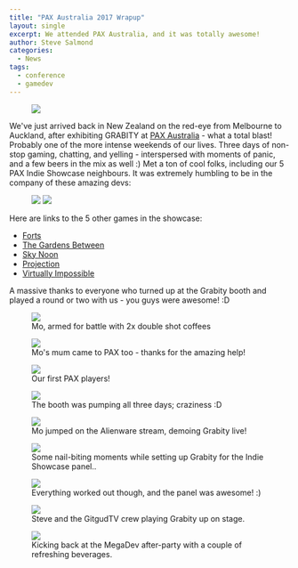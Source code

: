 ```yaml
---
title: "PAX Australia 2017 Wrapup"
layout: single
excerpt: We attended PAX Australia, and it was totally awesome!
author: Steve Salmond
categories:
  - News
tags:
  - conference
  - gamedev
---
```


<figure>
    <a href="/assets/images/paxaus/PaxAusIndieShowcasePanel01.jpg"><img src="/assets/images/paxaus/PaxAusIndieShowcasePanel01.jpg"></a>
</figure>

We've just arrived back in New Zealand on the red-eye from Melbourne to Auckland, after exhibiting GRABITY at [PAX Australia](http://aus.paxsite.com/indie) - what a total blast!  Probably one of the more intense weekends of our lives. Three days of non-stop gaming, chatting, and yelling - interspersed with moments of panic, and a few beers in the mix as well :)  Met a ton of cool folks, including our 5 PAX Indie Showcase neighbours.  It was extremely humbling to be in the company of these amazing devs:

<figure class="half">
    <a href="/assets/images/paxaus/PaxAusIndieShowcaseBanners01.jpg"><img src="/assets/images/paxaus/PaxAusIndieShowcaseBanners01.jpg"></a>
    <a href="/assets/images/paxaus/PaxAusIndieShowcaseBanners02.jpg"><img src="/assets/images/paxaus/PaxAusIndieShowcaseBanners02.jpg"></a>
</figure>

Here are links to the 5 other games in the showcase:
- [Forts](http://store.steampowered.com/app/410900/Forts/)
- [The Gardens Between](http://thevoxelagents.com/gardensbetween/)
- [Sky Noon](http://store.steampowered.com/app/569530/Sky_Noon/)
- [Projection](http://www.shadowplaystudios.com/)
- [Virtually Impossible](http://store.steampowered.com/app/621780/Virtually_Impossible/)


A massive thanks to everyone who turned up at the Grabity booth and played a round or two with us - you guys were awesome! :D

<!--
## Preparations

About six weeks out from PAX, we decided that demoing on a laptop was not going to cut it, and 

## Day 0 - Arrival

We arrived in Melbourne late at night after a cramped Jetstar flight and a near-disaster with visas (Mo and his Mum both have German passports, and we didn't realize they needed to obtain travel visas to enter Australia.)  We were also pretty worried about taking our demo rig as carry-on luggage as it's quite heavy, but everything worked out fine in that department, luckily!

## Day 1 - Setup
-->


<figure>
    <a href="/assets/images/paxaus/PaxAusBooth01.JPG"><img src="/assets/images/paxaus/PaxAusBooth01.JPG"></a>
    <figcaption>Mo, armed for battle with 2x double shot coffees</figcaption>
</figure>

<figure>
    <a href="/assets/images/paxaus/PaxAusBooth02.jpg"><img src="/assets/images/paxaus/PaxAusBooth02.jpg"></a>
    <figcaption>Mo's mum came to PAX too - thanks for the amazing help!</figcaption>
</figure>

<figure>
    <a href="/assets/images/paxaus/PaxAusBooth03.jpg"><img src="/assets/images/paxaus/PaxAusBooth03.jpg"></a>
    <figcaption>Our first PAX players!</figcaption>
</figure>

<figure>
    <a href="/assets/images/paxaus/PaxAusBooth04.png"><img src="/assets/images/paxaus/PaxAusBooth04.png"></a>
    <figcaption>The booth was pumping all three days; craziness :D</figcaption>
</figure>

<figure>
    <a href="/assets/images/paxaus/PaxAusAlienware01.jpg"><img src="/assets/images/paxaus/PaxAusAlienware01.jpg"></a>
    <figcaption>Mo jumped on the Alienware stream, demoing Grabity live!</figcaption>
</figure>

<figure>
    <a href="/assets/images/paxaus/PaxAusIndieShowcasePanel01.jpg"><img src="/assets/images/paxaus/PaxAusIndieShowcasePanel01.jpg"></a>
    <figcaption>Some nail-biting moments while setting up Grabity for the Indie Showcase panel..</figcaption>
</figure>

<figure>
    <a href="/assets/images/paxaus/PaxAusIndieShowcasePanel02.jpg"><img src="/assets/images/paxaus/PaxAusIndieShowcasePanel02.jpg"></a>
    <figcaption>Everything worked out though, and the panel was awesome! :)</figcaption>
</figure>

<figure>
    <a href="/assets/images/paxaus/PaxAusIndieShowcasePanel03.jpg"><img src="/assets/images/paxaus/PaxAusIndieShowcasePanel03.jpg"></a>
    <figcaption>Steve and the GitgudTV crew playing Grabity up on stage.</figcaption>
</figure>

<figure>
    <a href="/assets/images/paxaus/PaxAusMegaDevAfterParty.jpg"><img src="/assets/images/paxaus/PaxAusMegaDevAfterParty.jpg"></a>
    <figcaption>Kicking back at the MegaDev after-party with a couple of refreshing beverages.</figcaption>
</figure>
